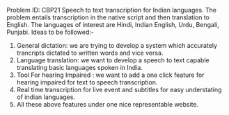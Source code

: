 Problem ID: CBP21
Speech to text transcription for Indian languages. The problem entails transcription in the native script and then translation to English. The languages of interest are Hindi, Indian English, Urdu, Bengali, Punjabi.
Ideas to be followed:-
1. General dictation: we are trying to develop a system which accurately trancripts dictated to written words and vice versa.
2. Language translation: we want to develop a speech to text capable translating basic languages spoken in India.
3. Tool For hearing Impaired :  we want to add a one click feature for hearing impaired for text to speech transcription.
4. Real time transcription for live event and subtitles for easy understating of indian languages.
5. All these above features under one nice representable website.



